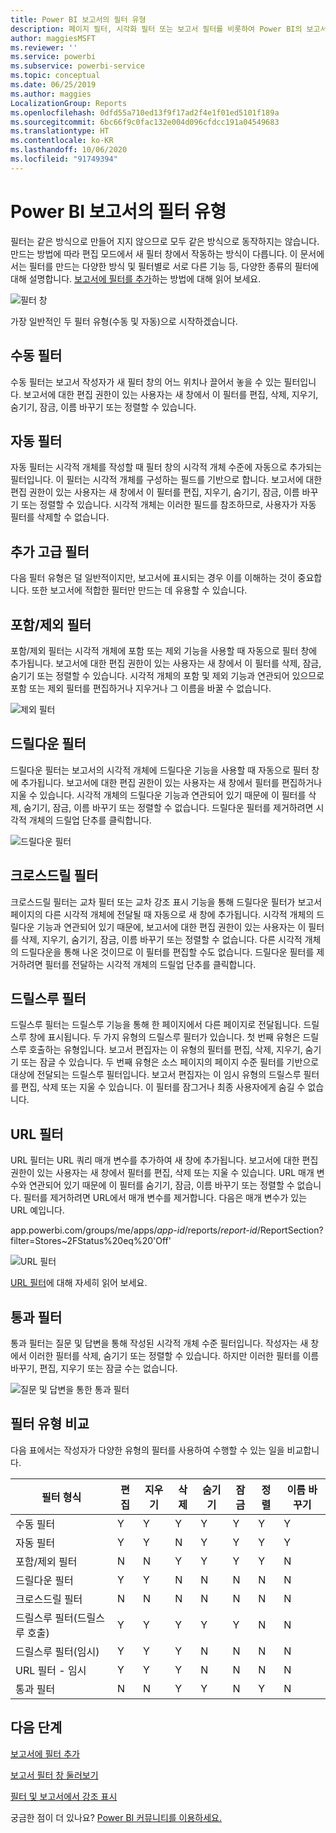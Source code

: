 ```yaml
---
title: Power BI 보고서의 필터 유형
description: 페이지 필터, 시각화 필터 또는 보고서 필터를 비롯하여 Power BI의 보고서 필터 유형에 관해 알아봅니다.
author: maggiesMSFT
ms.reviewer: ''
ms.service: powerbi
ms.subservice: powerbi-service
ms.topic: conceptual
ms.date: 06/25/2019
ms.author: maggies
LocalizationGroup: Reports
ms.openlocfilehash: 0dfd55a710ed13f9f17ad2f4e1f01ed5101f189a
ms.sourcegitcommit: 6bc66f9c0fac132e004d096cfdcc191a04549683
ms.translationtype: HT
ms.contentlocale: ko-KR
ms.lasthandoff: 10/06/2020
ms.locfileid: "91749394"
---
```

# <a name="types-of-filters-in-power-bi-reports"></a>Power BI 보고서의 필터 유형

필터는 같은 방식으로 만들어 지지 않으므로 모두 같은 방식으로 동작하지는 않습니다. 만드는 방법에 따라 편집 모드에서 새 필터 창에서 작동하는 방식이 다릅니다. 이 문서에서는 필터를 만드는 다양한 방식 및 필터별로 서로 다른 기능 등, 다양한 종류의 필터에 대해 설명합니다. [보고서에 필터를 추가](power-bi-report-add-filter.md)하는 방법에 대해 읽어 보세요. 

![필터 창](media/power-bi-report-filter-types/power-bi-filter-pane.png)

가장 일반적인 두 필터 유형(수동 및 자동)으로 시작하겠습니다.

## <a name="manual-filters"></a>수동 필터 

수동 필터는 보고서 작성자가 새 필터 창의 어느 위치나 끌어서 놓을 수 있는 필터입니다. 보고서에 대한 편집 권한이 있는 사용자는 새 창에서 이 필터를 편집, 삭제, 지우기, 숨기기, 잠금, 이름 바꾸기 또는 정렬할 수 있습니다.

## <a name="automatic-filters"></a>자동 필터 

자동 필터는 시각적 개체를 작성할 때 필터 창의 시각적 개체 수준에 자동으로 추가되는 필터입니다. 이 필터는 시각적 개체를 구성하는 필드를 기반으로 합니다. 보고서에 대한 편집 권한이 있는 사용자는 새 창에서 이 필터를 편집, 지우기, 숨기기, 잠금, 이름 바꾸기 또는 정렬할 수 있습니다. 시각적 개체는 이러한 필드를 참조하므로, 사용자가 자동 필터를 삭제할 수 없습니다.

## <a name="more-advanced-filters"></a>추가 고급 필터

다음 필터 유형은 덜 일반적이지만, 보고서에 표시되는 경우 이를 이해하는 것이 중요합니다. 또한 보고서에 적합한 필터만 만드는 데 유용할 수 있습니다.

## <a name="include-and-exclude-filters"></a>포함/제외 필터

포함/제외 필터는 시각적 개체에 포함 또는 제외 기능을 사용할 때 자동으로 필터 창에 추가됩니다. 보고서에 대한 편집 권한이 있는 사용자는 새 창에서 이 필터를 삭제, 잠금, 숨기기 또는 정렬할 수 있습니다. 시각적 개체의 포함 및 제외 기능과 연관되어 있으므로 포함 또는 제외 필터를 편집하거나 지우거나 그 이름을 바꿀 수 없습니다.

![제외 필터](media/power-bi-report-filter-types/power-bi-filters-exclude.png)

## <a name="drill-down-filters"></a>드릴다운 필터

드릴다운 필터는 보고서의 시각적 개체에 드릴다운 기능을 사용할 때 자동으로 필터 창에 추가됩니다. 보고서에 대한 편집 권한이 있는 사용자는 새 창에서 필터를 편집하거나 지울 수 있습니다. 시각적 개체의 드릴다운 기능과 연관되어 있기 때문에 이 필터를 삭제, 숨기기, 잠금, 이름 바꾸기 또는 정렬할 수 없습니다. 드릴다운 필터를 제거하려면 시각적 개체의 드릴업 단추를 클릭합니다.

![드릴다운 필터](media/power-bi-report-filter-types/power-bi-filters-drill-down.png)

## <a name="cross-drill-filters"></a>크로스드릴 필터

크로스드릴 필터는 교차 필터 또는 교차 강조 표시 기능을 통해 드릴다운 필터가 보고서 페이지의 다른 시각적 개체에 전달될 때 자동으로 새 창에 추가됩니다. 시각적 개체의 드릴다운 기능과 연관되어 있기 때문에, 보고서에 대한 편집 권한이 있는 사용자는 이 필터를 삭제, 지우기, 숨기기, 잠금, 이름 바꾸기 또는 정렬할 수 없습니다. 다른 시각적 개체의 드릴다운을 통해 나온 것이므로 이 필터를 편집할 수도 없습니다. 드릴다운 필터를 제거하려면 필터를 전달하는 시각적 개체의 드릴업 단추를 클릭합니다.

## <a name="drillthrough-filters"></a>드릴스루 필터

드릴스루 필터는 드릴스루 기능을 통해 한 페이지에서 다른 페이지로 전달됩니다. 드릴스루 창에 표시됩니다. 두 가지 유형의 드릴스루 필터가 있습니다. 첫 번째 유형은 드릴스루 호출하는 유형입니다. 보고서 편집자는 이 유형의 필터를 편집, 삭제, 지우기, 숨기기 또는 잠글 수 있습니다. 두 번째 유형은 소스 페이지의 페이지 수준 필터를 기반으로 대상에 전달되는 드릴스루 필터입니다. 보고서 편집자는 이 임시 유형의 드릴스루 필터를 편집, 삭제 또는 지울 수 있습니다. 이 필터를 잠그거나 최종 사용자에게 숨길 수 없습니다.

## <a name="url-filters"></a>URL 필터

URL 필터는 URL 쿼리 매개 변수를 추가하여 새 창에 추가됩니다. 보고서에 대한 편집 권한이 있는 사용자는 새 창에서 필터를 편집, 삭제 또는 지울 수 있습니다. URL 매개 변수와 연관되어 있기 때문에 이 필터를 숨기기, 잠금, 이름 바꾸기 또는 정렬할 수 없습니다. 필터를 제거하려면 URL에서 매개 변수를 제거합니다. 다음은 매개 변수가 있는 URL 예입니다.

app.powerbi.com/groups/me/apps/*app-id*/reports/*report-id*/ReportSection?filter=Stores~2FStatus%20eq%20'Off'

![URL 필터](media/power-bi-report-filter-types/power-bi-filter-url.png)

[URL 필터](../collaborate-share/service-url-filters.md)에 대해 자세히 읽어 보세요.

## <a name="pass-through-filters"></a>통과 필터

통과 필터는 질문 및 답변을 통해 작성된 시각적 개체 수준 필터입니다. 작성자는 새 창에서 이러한 필터를 삭제, 숨기기 또는 정렬할 수 있습니다. 하지만 이러한 필터를 이름 바꾸기, 편집, 지우기 또는 잠글 수는 없습니다.

![질문 및 답변을 통한 통과 필터](media/power-bi-report-filter-types/power-bi-filters-qna.png)

## <a name="comparing-filter-types"></a>필터 유형 비교

다음 표에서는 작성자가 다양한 유형의 필터를 사용하여 수행할 수 있는 일을 비교합니다.

| 필터 형식 | 편집 | 지우기 | 삭제 | 숨기기 | 잠금 | 정렬 | 이름 바꾸기 |
|----|----|----|----|----|----|----|----|
| 수동 필터 | Y | Y | Y | Y | Y | Y | Y |
| 자동 필터 | Y | Y | N | Y | Y | Y | Y |
| 포함/제외 필터 | N | N | Y | Y | Y | Y | N |
| 드릴다운 필터 | Y | Y | N | N | N | N | N |
| 크로스드릴 필터 | N | N | N | N | N | N | N |
| 드릴스루 필터(드릴스루 호출) | Y | Y | Y | Y | Y | N | N |
| 드릴스루 필터(임시) | Y | Y | Y | N | N | N | N |
| URL 필터 - 임시 | Y | Y | Y | N | N | N | N |
| 통과 필터 | N | N | Y | Y | N | Y | N |



## <a name="next-steps"></a>다음 단계

[보고서에 필터 추가](power-bi-report-add-filter.md)

[보고서 필터 창 둘러보기](../consumer/end-user-report-filter.md)

[필터 및 보고서에서 강조 표시](power-bi-reports-filters-and-highlighting.md)

궁금한 점이 더 있나요? [Power BI 커뮤니티를 이용하세요.](https://community.powerbi.com/)
